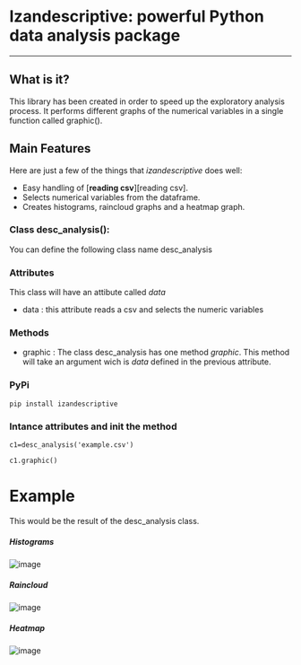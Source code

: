 # Izandescriptive: powerful Python data analysis package 
-----------------

## What is it?

This library has been created in order to speed up the exploratory analysis process. It performs different graphs of the numerical variables in a single function called graphic().

## Main Features

Here are just a few of the things that *izandescriptive* does well:

- Easy handling of [**reading csv**][reading csv].
- Selects numerical variables from the dataframe.
- Creates histograms, raincloud graphs and a heatmap graph.

### Class desc_analysis():

You can define the following class name desc_analysis

### Attributes

This class will have an attibute called *data*

- data : this attribute reads a csv and selects the numeric variables

### Methods

- graphic : The class desc_analysis has one method *graphic*. This method will take an argument wich is *data* defined in the previous attribute.

### PyPi

``` pip install izandescriptive ```

### Intance attributes and init the method

``` c1=desc_analysis('example.csv') ```

``` c1.graphic() ```

# Example

This would be the result of the desc_analysis class.

##### Histograms

![image](https://user-images.githubusercontent.com/64251072/197811387-d3f2e3f0-d28d-4332-ae28-fe35685f82be.png)

##### Raincloud

![image](https://user-images.githubusercontent.com/64251072/197811919-e4f5801a-07d0-4d27-af8d-ee427e882943.png)

##### Heatmap

![image](https://user-images.githubusercontent.com/64251072/197812131-81e48d49-ed32-4dc5-8328-e4980d4448fb.png)

